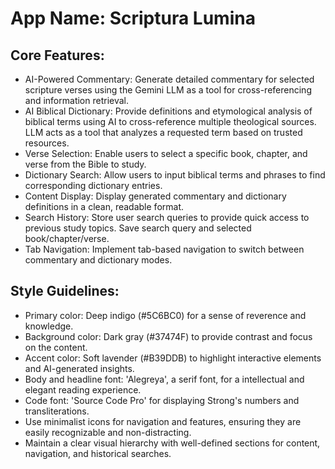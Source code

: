 # **App Name**: Scriptura Lumina

## Core Features:

- AI-Powered Commentary: Generate detailed commentary for selected scripture verses using the Gemini LLM as a tool for cross-referencing and information retrieval.
- AI Biblical Dictionary: Provide definitions and etymological analysis of biblical terms using AI to cross-reference multiple theological sources. LLM acts as a tool that analyzes a requested term based on trusted resources.
- Verse Selection: Enable users to select a specific book, chapter, and verse from the Bible to study.
- Dictionary Search: Allow users to input biblical terms and phrases to find corresponding dictionary entries.
- Content Display: Display generated commentary and dictionary definitions in a clean, readable format.
- Search History: Store user search queries to provide quick access to previous study topics. Save search query and selected book/chapter/verse.
- Tab Navigation: Implement tab-based navigation to switch between commentary and dictionary modes.

## Style Guidelines:

- Primary color: Deep indigo (#5C6BC0) for a sense of reverence and knowledge.
- Background color: Dark gray (#37474F) to provide contrast and focus on the content.
- Accent color: Soft lavender (#B39DDB) to highlight interactive elements and AI-generated insights.
- Body and headline font: 'Alegreya', a serif font, for a intellectual and elegant reading experience.
- Code font: 'Source Code Pro' for displaying Strong's numbers and transliterations.
- Use minimalist icons for navigation and features, ensuring they are easily recognizable and non-distracting.
- Maintain a clear visual hierarchy with well-defined sections for content, navigation, and historical searches.